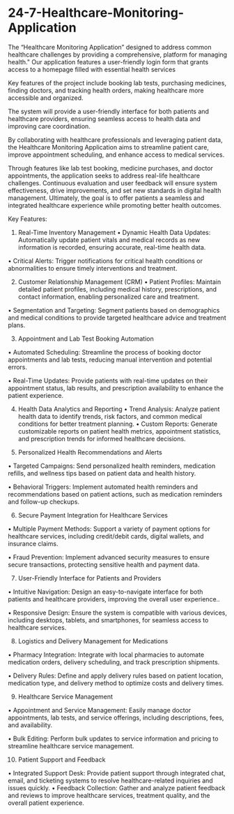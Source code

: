 # 24-7-Healthcare-Monitoring-Application
The “Healthcare Monitoring Application” designed to address common healthcare challenges by providing a comprehensive, platform for managing health."
Our application features a user-friendly login form that grants access to a homepage filled with essential health services

Key features of the project include booking lab tests, purchasing medicines, finding doctors, and tracking health orders, making healthcare more accessible and organized.

The system will provide a user-friendly interface for both patients and healthcare providers, ensuring seamless access to health data and improving care coordination.

By collaborating with healthcare professionals and leveraging patient data, the Healthcare Monitoring Application aims to streamline patient care, improve appointment scheduling, and enhance access to medical services.

Through features like lab test booking, medicine purchases, and doctor appointments, the application seeks to address real-life healthcare challenges. Continuous evaluation and user feedback will ensure system effectiveness, drive improvements, and set new standards in digital health management. Ultimately, the goal is to offer patients a seamless and integrated healthcare experience while promoting better health outcomes.


Key Features: 
 

1.	Real-Time Inventory Management
•  Dynamic Health Data Updates: Automatically update patient vitals and medical records as new information is recorded, ensuring accurate, real-time health data.

•  Critical Alerts: Trigger notifications for critical health conditions or abnormalities to ensure timely interventions and treatment.

2.	Customer Relationship Management (CRM)
•  Patient Profiles: Maintain detailed patient profiles, including medical history, prescriptions, and contact information, enabling personalized care and treatment.

•  Segmentation and Targeting: Segment patients based on demographics and medical conditions to provide targeted healthcare advice and treatment plans.

3.	Appointment and Lab Test Booking Automation

•	Automated Scheduling: Streamline the process of booking doctor appointments and lab tests, reducing manual intervention and potential errors.

•	Real-Time Updates: Provide patients with real-time updates on their appointment status, lab results, and prescription availability to enhance the patient experience.


4.	Health Data Analytics and Reporting
•	Trend Analysis: Analyze patient health data to identify trends, risk factors, and common medical conditions for better treatment planning.
•	Custom Reports: Generate customizable reports on patient health metrics, appointment statistics, and prescription trends for informed healthcare decisions. 


5.	Personalized Health Recommendations and Alerts

•	Targeted Campaigns: Send personalized health reminders, medication refills, and wellness tips based on patient data and health history.

•	Behavioral Triggers: Implement automated health reminders and recommendations based on patient actions, such as medication reminders and follow-up checkups.


6.	Secure Payment Integration for Healthcare Services

•	Multiple Payment Methods: Support a variety of payment options for healthcare services, including credit/debit cards, digital wallets, and insurance claims.

•	Fraud Prevention: Implement advanced security measures to ensure secure transactions, protecting sensitive health and payment data.


7.	User-Friendly Interface for Patients and Providers

•	Intuitive Navigation: Design an easy-to-navigate interface for both patients and healthcare providers, improving the overall user experience..

•	Responsive Design: Ensure the system is compatible with various devices, including desktops, tablets, and smartphones, for seamless access to healthcare services.


8.	Logistics and Delivery Management for Medications

•	Pharmacy Integration: Integrate with local pharmacies to automate medication orders, delivery scheduling, and track prescription shipments.

•	Delivery Rules: Define and apply delivery rules based on patient location, medication type, and delivery method to optimize costs and delivery times.


9.	Healthcare Service Management

•	Appointment and Service Management: Easily manage doctor appointments, lab tests, and service offerings, including descriptions, fees, and availability.

•	Bulk Editing: Perform bulk updates to service information and pricing to streamline healthcare service management.


10.	 Patient Support and Feedback

•	Integrated Support Desk: Provide patient support through integrated chat, email, and ticketing      systems to resolve healthcare-related inquiries and issues quickly.
•	Feedback Collection: Gather and analyze patient feedback and reviews to improve healthcare services, treatment quality, and the overall patient experience.
